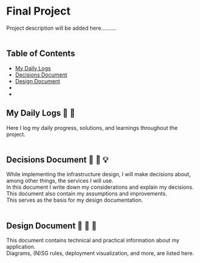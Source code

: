 # Final Project
Project description will be added here..........  
<br>

## Table of Contents
- [My Daily Logs](#my-daily-logs-📓-📅)
- [Decisions Document](#decisions-document-📗-💭-💡)
- [Design Document](#design-document-📘-👷-🔨)
- []()
- []()

## My Daily Logs 📓 📅
Here I log my daily progress, solutions, and learnings throughout the project.  
<br>

## Decisions Document 📗 💭 💡
While implementing the infrastructure design, I will make decisions about, among other things, the services I will use.   
In this document I write down my considerations and explain my decisions. This document also contain my assumptions and improvements.  
This serves as the basis for my design documentation.  
<br>

## Design Document 📘 👷 🔨
This document contains technical and practical information about my application.  
Diagrams, (N)SG rules, deployment visualization, and more, are listed here.  
<br>